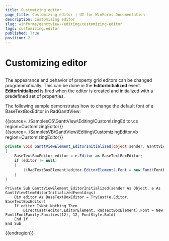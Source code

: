 ```yaml
---
title: Customizing editor
page_title: Customizing editor | UI for WinForms Documentation
description: Customizing editor
slug: winforms/ganttview-/editing/customizing-editor
tags: customizing,editor
published: True
position: 2
---
```


# Customizing editor



## 

The appearance and behavior of property grid editors can be changed programmatically. This can be done in the __EditorInitialized__ event. __EditorInitialized__ is fired when the editor is created and initialized with a predefined set of properties.
        

The following sample demonstrates how to change the default font of a BaseTextBoxEditor in RadGanttView:
         
{{source=..\SamplesCS\GanttView\Editing\CustomizingEditor.cs region=CustomizingEditor}} 
{{source=..\SamplesVB\GanttView\Editing\CustomizingEditor.vb region=CustomizingEditor}} 

````C#
private void GanttViewElement_EditorInitialized(object sender, GanttViewItemEditorInitializedEventArgs e)
{
    BaseTextBoxEditor editor = e.Editor as BaseTextBoxEditor;
    if (editor != null)
    {
        ((RadTextBoxElement)editor.EditorElement).Font = new Font(FontFamily.Families[12], 12, FontStyle.Bold);
    }
}

````
````VB.NET
Private Sub GanttViewElement_EditorInitialized(sender As Object, e As GanttViewItemEditorInitializedEventArgs)
    Dim editor As BaseTextBoxEditor = TryCast(e.Editor, BaseTextBoxEditor)
    If editor IsNot Nothing Then
        DirectCast(editor.EditorElement, RadTextBoxElement).Font = New Font(FontFamily.Families(12), 12, FontStyle.Bold)
    End If
End Sub

````

{{endregion}} 



